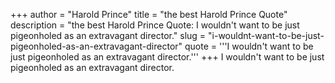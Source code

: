 +++
author = "Harold Prince"
title = "the best Harold Prince Quote"
description = "the best Harold Prince Quote: I wouldn't want to be just pigeonholed as an extravagant director."
slug = "i-wouldnt-want-to-be-just-pigeonholed-as-an-extravagant-director"
quote = '''I wouldn't want to be just pigeonholed as an extravagant director.'''
+++
I wouldn't want to be just pigeonholed as an extravagant director.
